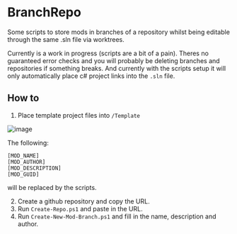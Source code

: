 # BranchRepo
Some scripts to store mods in branches of a repository whilst being editable through the same .sln file via worktrees.

Currently is a work in progress (scripts are a bit of a pain). Theres no guaranteed error checks and you will probably be deleting branches and repositories if something breaks.
And currently with the scripts setup it will only automatically place c# project links into the `.sln` file.

## How to
1. Place template project files into `/Template`

![image](https://github.com/user-attachments/assets/6a2e1f74-0522-482b-8ddc-8020d99e69cb)

The following:
```
[MOD_NAME]
[MOD_AUTHOR]
[MOD_DESCRIPTION]
[MOD_GUID]
```
will be replaced by the scripts.

2. Create a github repository and copy the URL.
3. Run `Create-Repo.ps1` and paste in the URL.
4. Run `Create-New-Mod-Branch.ps1` and fill in the name, description and author.
